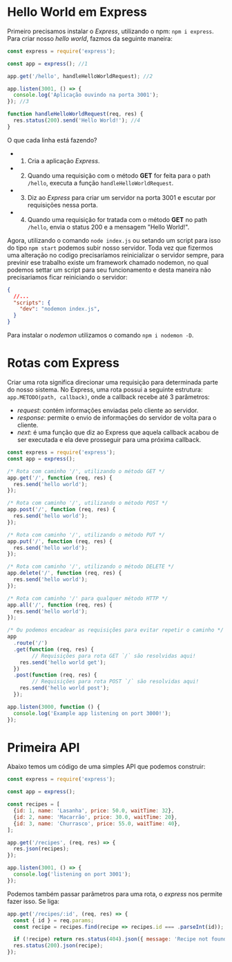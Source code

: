 # Hello World em Express
Primeiro precisamos instalar o _Express_, utilizando o npm: `npm i express`.
Para criar nosso _hello world_, fazmos da seguinte maneira:
```js
const express = require('express');

const app = express(); //1

app.get('/hello', handleHelloWorldRequest); //2

app.listen(3001, () => {
  console.log('Aplicação ouvindo na porta 3001');
}); //3

function handleHelloWorldRequest(req, res) {
  res.status(200).send('Hello World!'); //4
}
```
O que cada linha está fazendo?
- 1. Cria a aplicação _Express_.
- 2. Quando uma requisição com o método __GET__ for feita para o path `/hello`, executa a função `handleHelloWorldRequest`.
- 3. Diz ao _Express_ para criar um servidor na porta 3001 e escutar por requisições nessa porta.
- 4. Quando uma requisição for tratada com o método __GET__ no path `/hello`, envia o status 200 e a mensagem "Hello World!".

Agora, utilizando o comando `node index.js` ou setando um script para isso do tipo `npm start` podemos subir nosso servidor.
Toda vez que fizermos uma alteração no codigo precisaríamos reinicializar o servidor sempre, para previnir ese trabalho existe um
framework chamado nodemon, no qual podemos settar um script para seu funcionamento e desta maneira não precisariamos ficar
reiniciando o servidor:
```json
{
  //...
  "scripts": {
    "dev": "nodemon index.js",
  }
}
```
Para instalar o _nodemon_ utilizamos o comando `npm i nodemon -D`.

# Rotas com Express
Criar uma rota significa direcionar uma requisição para determinada parte do nosso sistema.
No Express, uma rota possui a seguinte estrutura: `app.METODO(path, callback)`, onde a callback recebe até 3 parâmetros:
- _request_: contém informações enviadas pelo cliente ao servidor.
- _response_: permite o envio de informações do servidor de volta para o cliente.
- _next_: é uma função que diz ao Express que aquela callback acabou de ser executada e ela deve prosseguir para uma próxima callback.

```js
const express = require('express');
const app = express();

/* Rota com caminho '/', utilizando o método GET */
app.get('/', function (req, res) {
  res.send('hello world');
});

/* Rota com caminho '/', utilizando o método POST */
app.post('/', function (req, res) {
  res.send('hello world');
});

/* Rota com caminho '/', utilizando o método PUT */
app.put('/', function (req, res) {
  res.send('hello world');
});

/* Rota com caminho '/', utilizando o método DELETE */
app.delete('/', function (req, res) {
  res.send('hello world');
});

/* Rota com caminho '/' para qualquer método HTTP */
app.all('/', function (req, res) {
  res.send('hello world');
});

/* Ou podemos encadear as requisições para evitar repetir o caminho */
app
  .route('/')
  .get(function (req, res) {
        // Requisições para rota GET `/` são resolvidas aqui!
    res.send('hello world get');
  })
  .post(function (req, res) {
        // Requisições para rota POST `/` são resolvidas aqui!
    res.send('hello world post');
  });

app.listen(3000, function () {
  console.log('Example app listening on port 3000!');
});
```

# Primeira API
Abaixo temos um código de uma simples API que podemos construir:
```js
const express = require('express');

const app = express();

const recipes = [
  {id: 1, name: 'Lasanha', price: 50.0, waitTime: 32},
  {id: 2, name: 'Macarrão', price: 30.0, waitTime: 20},
  {id: 3, name: 'Churrasco', price: 55.0, waitTime: 40},
];

app.get('/recipes', (req, res) => {
  res.json(recipes);
});

app.listen(3001, () => {
  console.log('listening on port 3001');
});
```
Podemos também passar parãmetros para uma rota, o _express_ nos permite fazer isso.
Se liga:
```js
app.get('/recipes/:id', (req, res) => {
  const { id } = req.params;
  const recipe = recipes.find(recipe => recipes.id === .parseInt(id));

  if (!recipe) return res.status(404).json({ message: 'Recipe not found' });
  res.status(200).json(recipe);
});
```